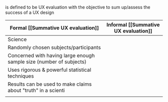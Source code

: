 is defined to be UX evaluation with the objective to sum up/assess the success of a UX design

| Formal [[Summative UX evaluation]]                                  | Informal [[Summative UX evaluation]] |
| ------------------------------------------------------------------- | ------------------------------------ |
| Science                                                             |                                      |
| Randomly chosen subjects/participants                               |                                      |
| Concerned with having large enough sample size (number of subjects) |                                      |
| Uses rigorous & powerful statistical techniques                     |                                      |
| Results can be used to make claims about "truth" in a scienti       |                                      |
|                                                                     |                                      |
